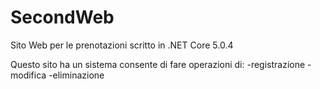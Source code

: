 # SecondWeb
Sito Web per le prenotazioni scritto in .NET Core 5.0.4

Questo sito ha un sistema consente di fare operazioni di:
-registrazione
-modifica
-eliminazione

